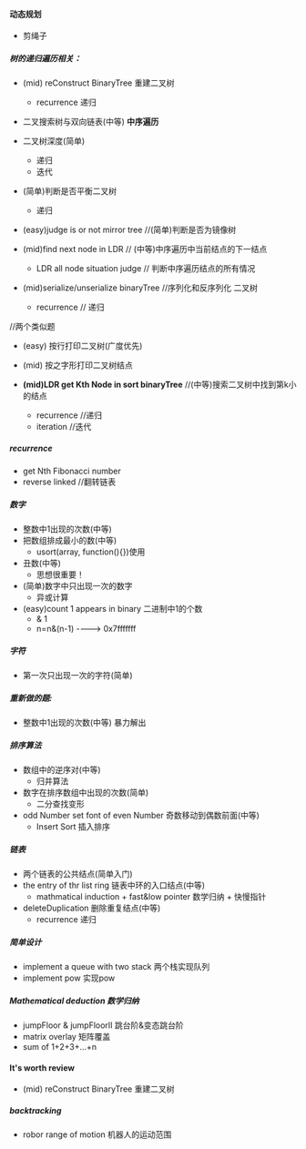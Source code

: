 ####  动态规划
- 剪绳子



##### 树的递归遍历相关：
- (mid) reConstruct BinaryTree     重建二叉树
	- recurrence					递归

- 二叉搜索树与双向链表(中等)
  __中序遍历__

- 二叉树深度(简单)
	- 递归
	- 迭代

- (简单)判断是否平衡二叉树
	- 递归

- (easy)judge is or not mirror tree     //(简单)判断是否为镜像树

- (mid)find next node in LDR            // (中等)中序遍历中当前结点的下一结点
	- LDR all node situation judge      // 判断中序遍历结点的所有情况

- (mid)serialize/unserialize binaryTree //序列化和反序列化 二叉树
	- recurrence                        // 递归 

//两个类似题
- (easy) 按行打印二叉树(广度优先)
- (mid) 按之字形打印二叉树结点

- __(mid)LDR get Kth Node in sort binaryTree__ //(中等)搜索二叉树中找到第k小的结点
	- recurrence							   //递归
	- iteration            					   //迭代




##### recurrence
- get Nth Fibonacci number 
- reverse linked   		//翻转链表

##### 数字
- 整数中1出现的次数(中等)
- 把数组排成最小的数(中等)
	- usort(array, function(){})使用
- 丑数(中等)
	- 思想很重要！
- (简单)数字中只出现一次的数字
	- 异或计算
- (easy)count 1 appears in binary     二进制中1的个数
	- & 1                            
	- n=n&(n-1)  ----> 0x7fffffff 



##### 字符
- 第一次只出现一次的字符(简单)





##### 重新做的题:
- 整数中1出现的次数(中等) 
    暴力解出





##### 排序算法
- 数组中的逆序对(中等)
	- 归并算法
- 数字在排序数组中出现的次数(简单)
	- 二分查找变形
- odd Number set font of even Number                 奇数移动到偶数前面(中等)
	- Insert Sort                                    插入排序





##### 链表
- 两个链表的公共结点(简单入门)
- the entry of thr list ring               链表中环的入口结点(中等)
	- mathmatical induction + fast&low pointer  数学归纳 + 快慢指针
- deleteDuplication                        删除重复结点(中等)
	- recurrence							递归



##### 简单设计
- implement a queue with two stack          两个栈实现队列
- implement pow                             实现pow




##### Mathematical deduction                 数学归纳
- jumpFloor & jumpFloorII                    跳台阶&变态跳台阶
- matrix overlay                             矩阵覆盖
- sum of 1+2+3+...+n



#### It's worth review
- (mid) reConstruct BinaryTree     重建二叉树



##### backtracking
- robor range of motion 机器人的运动范围